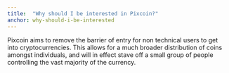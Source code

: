 ```yaml
---
title:  "Why should I be interested in Pixcoin?"
anchor: why-should-i-be-interested
---
```

Pixcoin aims to remove the barrier of entry for non technical users to get into cryptocurrencies.  This allows for a much broader distribution of coins amongst individuals, and will in effect stave off a small group of people controlling the vast majority of the currency.